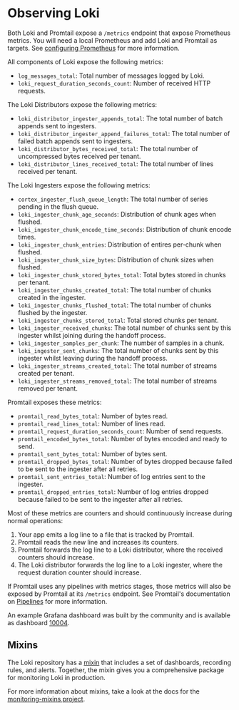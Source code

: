 # Observing Loki

Both Loki and Promtail expose a `/metrics` endpoint that expose Prometheus
metrics. You will need a local Prometheus and add Loki and Promtail as targets.
See [configuring
Prometheus](https://prometheus.io/docs/prometheus/latest/configuration/configuration)
for more information.

All components of Loki expose the following metrics:

- `log_messages_total`: Total number of messages logged by Loki.
- `loki_request_duration_seconds_count`: Number of received HTTP requests.

The Loki Distributors expose the following metrics:

- `loki_distributor_ingester_appends_total`: The total number of batch appends
  sent to ingesters.
- `loki_distributor_ingester_append_failures_total`: The total number of failed
  batch appends sent to ingesters.
- `loki_distributor_bytes_received_total`: The total number of uncompressed
  bytes received per tenant.
- `loki_distributor_lines_received_total`: The total number of lines received
  per tenant.

The Loki Ingesters expose the following metrics:

- `cortex_ingester_flush_queue_length`: The total number of series pending in
  the flush queue.
- `loki_ingester_chunk_age_seconds`: Distribution of chunk ages when flushed.
- `loki_ingester_chunk_encode_time_seconds`: Distribution of chunk encode times.
- `loki_ingester_chunk_entries`: Distribution of entires per-chunk when flushed.
- `loki_ingester_chunk_size_bytes`: Distribution of chunk sizes when flushed.
- `loki_ingester_chunk_stored_bytes_total`: Total bytes stored in chunks per
  tenant.
- `loki_ingester_chunks_created_total`: The total number of chunks created in
  the ingester.
- `loki_ingester_chunks_flushed_total`: The total number of chunks flushed by
  the ingester.
- `loki_ingester_chunks_stored_total`: Total stored chunks per tenant.
- `loki_ingester_received_chunks`: The total number of chunks sent by this
  ingester whilst joining during the handoff process.
- `loki_ingester_samples_per_chunk`: The number of samples in a chunk.
- `loki_ingester_sent_chunks`: The total number of chunks sent by this ingester
  whilst leaving during the handoff process.
- `loki_ingester_streams_created_total`: The total number of streams created per
  tenant.
- `loki_ingester_streams_removed_total`: The total number of streams removed per
  tenant.

Promtail exposes these metrics:

- `promtail_read_bytes_total`: Number of bytes read.
- `promtail_read_lines_total`: Number of lines read.
- `promtail_request_duration_seconds_count`: Number of send requests.
- `promtail_encoded_bytes_total`: Number of bytes encoded and ready to send.
- `promtail_sent_bytes_total`: Number of bytes sent.
- `promtail_dropped_bytes_total`: Number of bytes dropped because failed to be
  sent to the ingester after all retries.
- `promtail_sent_entries_total`: Number of log entries sent to the ingester.
- `promtail_dropped_entries_total`: Number of log entries dropped because failed
  to be sent to the ingester after all retries.

Most of these metrics are counters and should continuously increase during normal operations:

1. Your app emits a log line to a file that is tracked by Promtail.
2. Promtail reads the new line and increases its counters.
3. Promtail forwards the log line to a Loki distributor, where the received
   counters should increase.
4. The Loki distributor forwards the log line to a Loki ingester, where the
   request duration counter should increase.

If Promtail uses any pipelines with metrics stages, those metrics will also be
exposed by Promtail at its `/metrics` endpoint. See Promtail's documentation on
[Pipelines](../clients/promtail/pipelines.md) for more information.

An example Grafana dashboard was built by the community and is available as
dashboard [10004](https://grafana.com/dashboards/10004).

## Mixins

The Loki repository has a [mixin](../../production/loki-mixin) that includes a
set of dashboards, recording rules, and alerts. Together, the mixin gives you a
comprehensive package for monitoring Loki in production.

For more information about mixins, take a look at the docs for the
[monitoring-mixins project](https://github.com/monitoring-mixins/docs).


